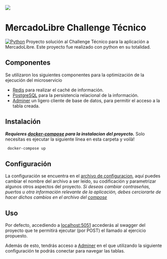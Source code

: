![](https://http2.mlstatic.com/static/org-img/homesnw/mercado-libre.png) 
# MercadoLibre Challenge Técnico

[![Python](https://img.shields.io/badge/python-3.8.9-blue.svg?style=flat-square)](https://www.python.org/downloads/release/python-389/)
Proyecto solución al Challenge Técnico para la aplicación a MercadoLibre. Este proyecto fue realizado con python en su totalidad.

## Componentes
Se utilizaron los siguientes componentes para la optimización de la ejecución del microservicio 
+  [Redis](https://redis.io/) para realizar el caché de información.
+  [PostgreSQL](https://www.postgresql.org/) para la persistencia relacional de la información.
+  [Adminer](https://www.adminer.org/) un ligero cliente de base de datos, para permitir el acceso a la tabla creada.

## Instalación
***Requieres [docker-compose](https://docs.docker.com/compose/install/) para la instalacion del proyecto.***
Solo necesitas es ejecutar la siguiente línea en esta carpeta y voilà!

```cmd
 docker-compose up
```

## Configuración
La configuración se encuentra en el [archivo de configuracion](config/config.ini), aquí puedes cambiar el nombre del archivo a ser leído, su codificación y parametrizar algunos otros aspectos del proyecto.
_Si deseas cambiar contraseñas, puertos u otra información relevante de la aplicación, debes cerciorarte de hacer dichos cambios en el archivo del [compose](docker-compose.yml)_

## Uso
Por defecto, accediendo a [localhost:5051](http://localhost:5051) accederás al swagger del proyecto que te permitirá ejecutar (por POST) el llamado al ejercicio propuesto.

Además de esto, tendrás acceso a [Adminer](http://localhost:18080) en el que utilizando la siguiente configuración te podrás conectar para navegar las tablas.
